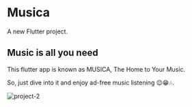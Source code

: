 # Musica

A new Flutter project.

## Music is all you need

This flutter app is known as MUSICA, The Home to Your Music.



So, just dive into it and enjoy ad-free music listening 😉😁🎶.


![project-2](https://github.com/user-attachments/assets/c803d4a0-18a2-46b4-b6a8-1cd904a00870)



